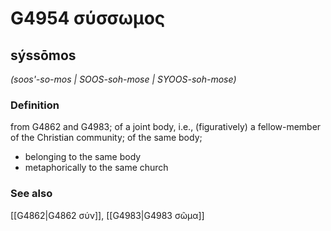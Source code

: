 # G4954 σύσσωμος

## sýssōmos

_(soos'-so-mos | SOOS-soh-mose | SYOOS-soh-mose)_

### Definition

from G4862 and G4983; of a joint body, i.e., (figuratively) a fellow-member of the Christian community; of the same body; 

- belonging to the same body
- metaphorically to the same church

### See also

[[G4862|G4862 σύν]], [[G4983|G4983 σῶμα]]
